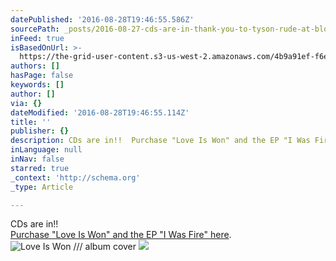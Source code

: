 ```yaml
---
datePublished: '2016-08-28T19:46:55.586Z'
sourcePath: _posts/2016-08-27-cds-are-in-thank-you-to-tyson-rude-at-bloom-7-design-www.md
inFeed: true
isBasedOnUrl: >-
  https://the-grid-user-content.s3-us-west-2.amazonaws.com/4b9a91ef-f6e3-46f7-9a30-5684d77de78b.mp4
authors: []
hasPage: false
keywords: []
author: []
via: {}
dateModified: '2016-08-28T19:46:55.114Z'
title: ''
publisher: {}
description: CDs are in!!  Purchase "Love Is Won" and the EP "I Was Fire" here.
inLanguage: null
inNav: false
starred: true
_context: 'http://schema.org'
_type: Article

---
```

CDs are in!!   
[Purchase "Love Is Won" and the EP "I Was Fire" ][0][here][1].
![Love Is Won /// album cover](https://the-grid-user-content.s3-us-west-2.amazonaws.com/f520fa7d-2a12-4658-b63e-3be475b219d1.jpg)
![](https://the-grid-user-content.s3-us-west-2.amazonaws.com/baeb05bb-e1a7-411e-b687-e5066001f575.jpg)

[0]: http://samuelmarks.bandcamp.com/ "Samuel Marks digital downloads"
[1]: samuelmarks.bandcamp.com
